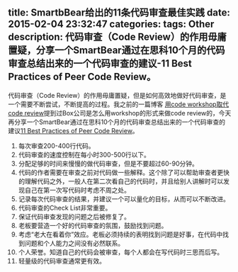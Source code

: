 title: SmartbBear给出的11条代码审查最佳实践
date: 2015-02-04 23:32:47
categories:
tags: Other
description: 代码审查（Code Review）的作用毋庸置疑，分享一个SmartBear通过在思科10个月的代码审查总结出来的一个代码审查的建议-11 Best Practices of Peer Code Review。
---

代码审查（Code Review）的作用毋庸置疑，但是如何高效地做好代码审查，是一个需要不断尝试，不断提高的过程。我之前的一篇博客 [用code workshop取代code review](/2013/07/08/code-workshop-instead-of-code-review/)提到过Box公司是怎么用workshop的形式来做code review的，今天再分享一个SmartBear通过在思科10个月的代码审查总结出来的一个代码审查的建议[11 Best Practices of Peer Code Review](http://www2.smartbear.com/Best-Practices-Peer-Code-Review.html)。

1. 每次审查200-400行代码。  
2. 代码审查的速度控制在每小时300-500行以下。  
3. 分配足够的时间来慢慢的做代码审查，但是不要超过60-90分钟。  
4. 代码的作者需要在审查之前对代码做一些解释。这个除了可以帮助审查者更快的理解代码之外，一般人在第二次看自己的代码时，并且给别人讲解时可以发现自己在第一次写代码时考虑不周之处。  
5. 记录每次代码审查的结果，并建议一个可以量化的目标，从而可以不断改进。  
6. 代码审查的Check List非常重要。  
7. 保证代码审查发现的问题之后被修复了。  
8. 老板要营造一个好的代码审查的氛围，鼓励找到问题。  
9. 考虑“老大在看着你”效应。老板必须持续的表明找到问题是好事，在代码中找到问题和个人能力之间没有必然联系。  
10. 个人荣誉。知道自己的代码会被审查，每个人都会在写代码时三思而后写。  
11. 轻量级的代码审查通常更有效。


